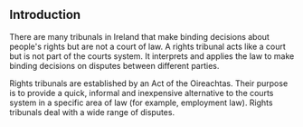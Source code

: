 ##  Introduction

There are many tribunals in Ireland that make binding decisions about people's
rights but are not a court of law. A rights tribunal acts like a court but is
not part of the courts system. It interprets and applies the law to make
binding decisions on disputes between different parties.

Rights tribunals are established by an Act of the Oireachtas. Their purpose is
to provide a quick, informal and inexpensive alternative to the courts system
in a specific area of law (for example, employment law). Rights tribunals deal
with a wide range of disputes.

